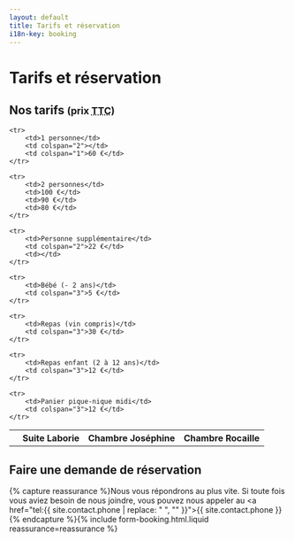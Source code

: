 ```yaml
---
layout: default
title: Tarifs et réservation
i18n-key: booking
---
```


# Tarifs et réservation

## Nos tarifs <small>(prix <abbr title="Toutes Taxes Comprises">TTC</abbr>)</small>

<table>
	<tbody><tr>
		<th></th>
		<th>Suite Laborie</th>
		<th>Chambre Joséphine</th>
		<th>Chambre Rocaille</th>
	</tr>

	<tr>
		<td>1 personne</td>
		<td colspan="2"></td>
		<td colspan="1">60 €</td>
	</tr>

	<tr>
		<td>2 personnes</td>
		<td>100 €</td>
		<td>90 €</td>
		<td>80 €</td>
	</tr>

	<tr>
		<td>Personne supplémentaire</td>
		<td colspan="2">22 €</td>
		<td></td>
	</tr>

	<tr>
		<td>Bébé (- 2 ans)</td>
		<td colspan="3">5 €</td>
	</tr>

	<tr>
		<td>Repas (vin compris)</td>
		<td colspan="3">30 €</td>
	</tr>

	<tr>
		<td>Repas enfant (2 à 12 ans)</td>
		<td colspan="3">12 €</td>
	</tr>

	<tr>
		<td>Panier pique-nique midi</td>
		<td colspan="3">12 €</td>
	</tr>
</tbody></table>

## Faire une demande de réservation

{% capture reassurance %}Nous vous répondrons au plus vite. Si toute fois vous aviez besoin de nous joindre, vous pouvez nous appeler au <a href="tel:{{ site.contact.phone | replace: " ", "" }}">{{ site.contact.phone }}</a>{% endcapture %}{% include form-booking.html.liquid reassurance=reassurance %}